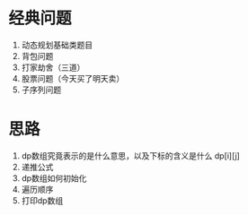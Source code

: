# 经典问题
1. 动态规划基础类题目
2. 背包问题
3. 打家劫舍（三道）
4. 股票问题（今天买了明天卖）
5. 子序列问题

# 思路
1. dp数组究竟表示的是什么意思，以及下标的含义是什么 dp[i][j]
2. 递推公式
3. dp数组如何初始化
4. 遍历顺序
5. 打印dp数组

